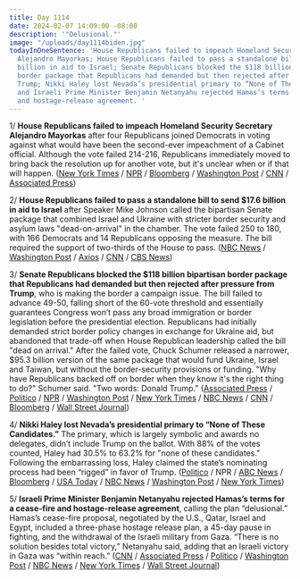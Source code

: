 ```yaml
---
title: Day 1114
date: 2024-02-07 14:09:00 -08:00
description: '"Delusional."'
image: "/uploads/day1114biden.jpg"
todayInOneSentence: 'House Republicans failed to impeach Homeland Security Secretary
  Alejandro Mayorkas; House Republicans failed to pass a standalone bill to send $17.6
  billion in aid to Israel; Senate Republicans blocked the $118 billion bipartisan
  border package that Republicans had demanded but then rejected after pressure from
  Trump; Nikki Haley lost Nevada’s presidential primary to “None of These Candidates”;
  and Israeli Prime Minister Benjamin Netanyahu rejected Hamas’s terms for a cease-fire
  and hostage-release agreement. '
---
```


1/ **House Republicans failed to impeach Homeland Security Secretary Alejandro Mayorkas** after four Republicans joined Democrats in voting against what would have been the second-ever impeachment of a Cabinet official. Although the vote failed 214-216, Republicans immediately moved to bring back the resolution up for another vote, but it's unclear when or if that will happen. ([New York Times](https://www.nytimes.com/live/2024/02/06/us/mayorkas-impeachment) / [NPR](https://www.npr.org/2024/02/06/1229642634/house-fails-to-pass-articles-of-impeachment-for-homeland-security-secretary-mayo) / [Bloomberg](https://www.bloomberg.com/news/articles/2024-02-06/republicans-fail-in-drive-to-impeach-homeland-security-chief?sref=MIBMEEoj) / [Washington Post](https://www.washingtonpost.com/politics/2024/02/06/house-republicans-yell-gallagher-impeachment-vote/) / [CNN](https://www.cnn.com/2024/02/06/politics/house-vote-mayorkas-impeachment/index.html) / [Associated Press](https://apnews.com/article/mayorkas-border-impeachment-immigration-d5f6a7d91ea725768e27b9b2bc5391a4))

2/ **House Republicans failed to pass a standalone bill to send $17.6 billion in aid to Israel** after Speaker Mike Johnson called the bipartisan Senate package that combined Israel and Ukraine with stricter border security and asylum laws "dead-on-arrival" in the chamber. The vote failed 250 to 180, with 166 Democrats and 14 Republicans opposing the measure. The bill required the support of two-thirds of the House to pass. ([NBC News](https://www.nbcnews.com/politics/congress/house-vote-separate-israel-bill-conservative-backlash-border-aid-packa-rcna137425) / [Washington Post](https://www.washingtonpost.com/national-security/2024/02/06/house-israel-aid-bill-fails/) / [Axios](https://www.axios.com/2024/02/06/house-israel-aid-vote) / [CNN](https://www.cnn.com/2024/02/06/politics/house-vote-israel-aid-package/index.html) / [CBS News](https://www.cbsnews.com/news/house-of-representatives-israel-aid-vote-mike-johnson/))

3/ **Senate Republicans blocked the $118 billion bipartisan border package that Republicans had demanded but then rejected after pressure from Trump**, who is making the border a campaign issue. The bill failed to advance 49-50, falling short of the 60-vote threshold and essentially guarantees Congress won’t pass any broad immigration or border legislation before the presidential election. Republicans had initially demanded strict border policy changes in exchange for Ukraine aid, but abandoned that trade-off when House Republican leadership called the bill "dead on arrival." After the failed vote, Chuck Schumer released a narrower, $95.3 billion version of the same package that would fund Ukraine, Israel and Taiwan, but without the border-security provisions or funding. "Why have Republicans backed off on border when they know it's the right thing to do?" Schumer said. "Two words: Donald Trump." ([Associated Press](https://apnews.com/article/congress-ukraine-aid-border-security-386dcc54b29a5491f8bd87b727a284f8) / [Politico](https://www.politico.com/live-updates/2024/02/07/congress/senate-supplemental-ukraine-border-aid-00140187) / [NPR](https://www.npr.org/2024/02/07/1229785349/border-deal-ukraine-aid-senate) / [Washington Post](https://www.washingtonpost.com/politics/2024/02/07/senate-border-security-vote/) / [New York Times](https://www.nytimes.com/live/2024/02/07/us/congress-ukraine-israel-aid) / [NBC News](https://www.nbcnews.com/politics/congress/chuck-schumer-push-stripped-israel-ukraine-aid-package-gop-blocks-sena-rcna137661) / [CNN](https://www.cnn.com/politics/live-news/senate-vote-border-bill-aid-02-07-24/index.html) / [Bloomberg](https://www.bloomberg.com/news/articles/2024-02-07/senate-vote-ends-border-deal-prospects-setting-election-fight?srnd=premium&sref=MIBMEEoj) / [Wall Street Journal](https://www.wsj.com/politics/policy/senate-rushes-to-aid-ukraine-setting-stage-for-dramatic-vote-c460e43c?mod=hp_lead_pos2))

4/ **Nikki Haley lost Nevada’s presidential primary to “None of These Candidates.”** The primary, which is largely symbolic and awards no delegates, didn’t include Trump on the ballot. With 88% of the votes counted, Haley had 30.5% to 63.2% for "none of these candidates." Following the embarrassing loss, Haley claimed the state’s nominating process had been “rigged” in favor of Trump. ([Politico](https://www.politico.com/news/2024/02/07/haley-wins-nevada-primary-that-nets-no-delegates-00140036) / NPR / [ABC News](https://abcnews.go.com/Politics/nikki-haley-losing-candidates-option-nevada-republican-primary/story?id=107013869) / [Bloomberg](https://www.bloomberg.com/news/articles/2024-02-07/haley-dismisses-nevada-primary-loss-calling-process-rigged-for-trump?srnd=politics-vp&sref=MIBMEEoj) / [USA Today](https://www.usatoday.com/story/news/politics/elections/2024/02/07/haley-loses-nevada-primary-biden-wins/72437321007/) / [NBC News](https://www.nbcnews.com/politics/2024-election/haley-loses-nevada-republican-primary-without-trump-rcna137367) / [Washington Post](https://www.washingtonpost.com/politics/2024/02/06/nevada-biden-haley-primary/) / [New York Times](https://www.nytimes.com/2024/02/07/us/politics/nikki-haley-nevada-primary.html))

5/ **Israeli Prime Minister Benjamin Netanyahu rejected Hamas’s terms for a cease-fire and hostage-release agreement**, calling the plan “delusional.” Hamas’s cease-fire proposal, negotiated by the U.S., Qatar, Israel and Egypt, included a three-phase hostage release plan, a 45-day pause in fighting, and the withdrawal of the Israeli military from Gaza. “There is no solution besides total victory,” Netanyahu said, adding that an Israeli victory in Gaza was “within reach.” ([CNN](https://www.cnn.com/2024/02/07/middleeast/hamas-counterproposal-israel-pullout-ceasefire-hostages-intl) / [Associated Press](https://apnews.com/article/israel-hamas-war-news-02-07-2024-6ceffca2970243cd039e90268c32c617) / [Politico](https://www.politico.com/news/2024/02/07/netanyahu-hamas-cease-fire-demands-00140182) / [Washington Post](https://www.washingtonpost.com/world/2024/02/07/israel-hamas-war-news-gaza-palestine/#link-HL22RSAV45FXDPYKHOHDXKZV2Y) / [NBC News](https://www.nbcnews.com/news/world/live-blog/israel-hamas-war-live-updates-rcna137649) / [New York Times](https://www.nytimes.com/live/2024/02/07/world/israel-hamas-war-gaza-news) / [Wall Street Journal](https://www.wsj.com/world/middle-east/hamas-wants-thousands-of-palestinians-freed-in-hostage-deal-f37bb4e8?mod=hp_lead_pos1))